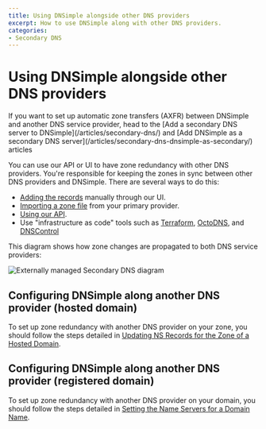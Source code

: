 ```yaml
---
title: Using DNSimple alongside other DNS providers
excerpt: How to use DNSimple along with other DNS providers.
categories:
- Secondary DNS
---
```


# Using DNSimple alongside other DNS providers

<warning>
  If you want to set up automatic zone transfers (AXFR) between DNSimple and another DNS service provider, head to the [Add a secondary DNS server to DNSimple](/articles/secondary-dns/) and [Add DNSimple as a secondary DNS server](/articles/secondary-dns-dnsimple-as-secondary/) articles
</warning>

You can use our API or UI to have zone redundancy with other DNS providers. You're responsible for keeping the zones in sync between other DNS providers and DNSimple. There are several ways to do this:

- [Adding the records](/articles/record-editor/) manually through our UI.
- [Importing a zone file](/articles/zone-files/#importing-records-from-a-zone-file) from your primary provider.
- [Using our API](https://developer.dnsimple.com/v2).
- Use "infrastructure as code" tools such as [Terraform](https://registry.terraform.io/providers/dnsimple/dnsimple/latest/docs), [OctoDNS](https://github.com/octodns/octodns), and [DNSControl](https://github.com/StackExchange/dnscontrol)

This diagram shows how zone changes are propagated to both DNS service providers:

<img alt="Externally managed Secondary DNS diagram" src="/files/secondary_dns_externally_managed.jpg" />


## Configuring DNSimple along another DNS provider (hosted domain)

To set up zone redundancy with another DNS provider on your zone, you should follow the steps detailed in [Updating NS Records for the Zone of a Hosted Domain](/articles/zone-ns-records/).


## Configuring DNSimple along another DNS provider (registered domain)

To set up zone redundancy with another DNS provider on your domain, you should follow the steps detailed in [Setting the Name Servers for a Domain Name](/articles/setting-name-servers/#pointing-the-name-servers-to-another-provider).

